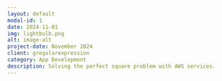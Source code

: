 ```yaml
---
layout: default
modal-id: 1
date: 2024-11-01
img: lightbulb.png
alt: image-alt
project-date: November 2024
client: gregularexpression
category: App Development
description: Solving the perfect square problem with AWS services.
---
```

